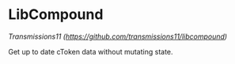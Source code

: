 # LibCompound

*Transmissions11 (https://github.com/transmissions11/libcompound)*



Get up to date cToken data without mutating state.





